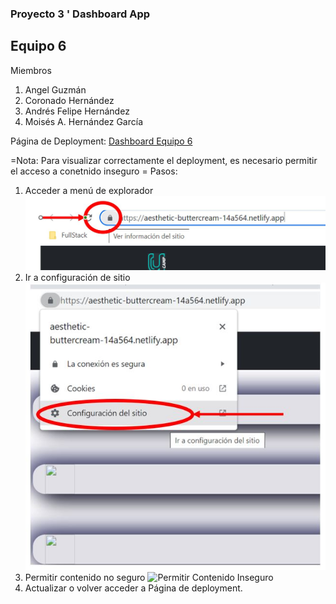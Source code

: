 ### Proyecto 3 ' Dashboard App

## Equipo 6

Miembros

1. Angel Guzmán
2. Coronado Hernández
3. Andrés Felipe Hernández
4. Moisés A. Hernández García

Página de Deployment: [Dashboard Equipo 6](https://aesthetic-buttercream-14a564.netlify.app)

=Nota: Para visualizar correctamente el deployment, es necesario permitir el acceso a conetnido inseguro =
Pasos:

1. Acceder a menú de explorador
   ![Acceso a Configuración](AccesoConfiguracion.JPG)
2. Ir a configuración de sitio
   ![Ir a Contenido de Sitio](IraContenido.JPG)
3. Permitir contenido no seguro
   ![Permitir Contenido Inseguro](PermitirContenido.JPG)
4. Actualizar o volver acceder a Página de deployment.
